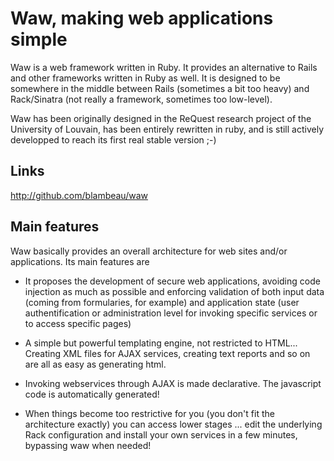 # Waw, making web applications simple

Waw is a web framework written in Ruby. It provides an alternative to Rails and other frameworks
written in Ruby as well. It is designed to be somewhere in the middle between Rails (sometimes a 
bit too heavy) and Rack/Sinatra (not really a framework, sometimes too low-level).

Waw has been originally designed in the ReQuest research project of the University of Louvain, has
been entirely rewritten in ruby, and is still actively developped to reach its first real stable 
version ;-)

## Links

http://github.com/blambeau/waw

## Main features

Waw basically provides an overall architecture for web sites and/or applications. Its main 
features are

- It proposes the development of secure web applications, avoiding code injection as much 
  as possible and enforcing validation of both input data (coming from formularies, for example) 
  and application state (user authentification or administration level for invoking specific 
  services or to access specific pages)
  
- A simple but powerful templating engine, not restricted to HTML... Creating XML files for AJAX
  services, creating text reports and so on are all as easy as generating html.
  
- Invoking webservices through AJAX is made declarative. The javascript code is automatically
  generated!
  
- When things become too restrictive for you (you don't fit the architecture exactly) you can 
  access lower stages ... edit the underlying Rack configuration and install your own services
  in a few minutes, bypassing waw when needed!

